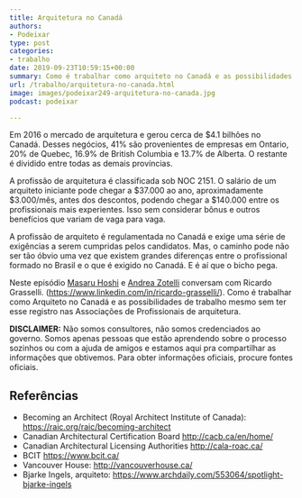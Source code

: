 ```yaml
---
title: Arquitetura no Canadá
authors:
- Podeixar
type: post
categories:
- trabalho
date: 2019-09-23T10:59:15+00:00
summary: Como é trabalhar como arquiteto no Canadá e as possibilidades de trabalho mesmo sem ter esse registro nas Associações de Profissionais de arquitetura.
url: /trabalho/arquitetura-no-canada.html
image: images/podeixar249-arquitetura-no-canada.jpg
podcast: podeixar

---
```

Em 2016 o mercado de arquitetura e gerou cerca de $4.1 bilhões no Canadá. Desses negócios, 41% são provenientes de empresas em Ontario, 20% de Quebec, 16.9% de British Columbia e 13.7% de Alberta. O restante é dividido entre todas as demais províncias.

A profissão de arquitetura é classificada sob NOC 2151. O salário de um arquiteto iniciante pode chegar a $37.000 ao ano, aproximadamente $3.000/mês, antes dos descontos, podendo chegar a $140.000 entre os profissionais mais experientes. Isso sem considerar bônus e outros benefícios que variam de vaga para vaga.

A profissão de arquiteto é regulamentada no Canadá e exige uma série de exigências a serem cumpridas pelos candidatos. Mas, o caminho pode não ser tão óbvio uma vez que existem grandes diferenças entre o profissional formado no Brasil e o que é exigido no Canadá. E é aí que o bicho pega.

Neste episódio [Masaru Hoshi][1] e [Andrea Zotelli][2] conversam com Ricardo Grasselli. (<a rel="noreferrer noopener" target="_blank" href="https://www.linkedin.com/in/ricardo-grasselli/">https://www.linkedin.com/in/ricardo-grasselli/</a>). Como é trabalhar como Arquiteto no Canadá e as possibilidades de trabalho mesmo sem ter esse registro nas Associações de Profissionais de arquitetura.

**DISCLAIMER:** Não somos consultores, não somos credenciados ao governo. Somos apenas pessoas que estão aprendendo sobre o processo sozinhos ou com a ajuda de amigos e estamos aqui pra compartilhar as informações que obtivemos. Para obter informações oficiais, procure fontes oficiais.<figure></figure> <figure class="wp-block-embed-youtube wp-block-embed is-type-video is-provider-youtube wp-embed-aspect-16-9 wp-has-aspect-ratio">

<div class="wp-block-embed__wrapper">
  <span class="embed-youtube" style="text-align:center; display: block;"></span>
</div></figure>

## Referências

  * Becoming an Architect (Royal Architect Institute of Canada):
    <a rel="noreferrer noopener" target="_blank" href="https://raic.org/raic/becoming-architect">https://raic.org/raic/becoming-architect</a>
  * Canadian Architectural Certification Board <a rel="noreferrer noopener" target="_blank" href="http://cacb.ca/en/home/">http://cacb.ca/en/home/</a>
  * Canadian Architectural Licensing Authorities <a rel="noreferrer noopener" target="_blank" href="http://cala-roac.ca/">http://cala-roac.ca/</a>
  * BCIT <a rel="noreferrer noopener" target="_blank" href="https://www.bcit.ca/">https://www.bcit.ca/</a>
  * Vancouver House: <a rel="noreferrer noopener" target="_blank" href="http://vancouverhouse.ca/">http://vancouverhouse.ca/</a>
  * Bjarke Ingels, arquiteto: <a rel="noreferrer noopener" target="_blank" href="https://www.archdaily.com/553064/spotlight-bjarke-ingels">https://www.archdaily.com/553064/spotlight-bjarke-ingels</a>


 [1]: /japa
 [2]: http://htmledit.squarefree.com/berg
 [3]: https://vempra.ca/seguroviagem